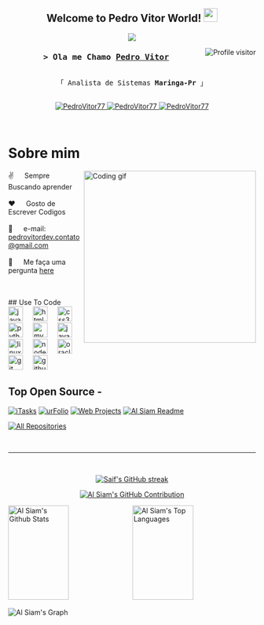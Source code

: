 
<h2 align="center">
  Welcome to Pedro Vitor World!
  <img src="https://media.giphy.com/media/hvRJCLFzcasrR4ia7z/giphy.gif" width="28">
</h2>
<p align="center">
  <a href="https://github.com/PedroVitor77"><img src="https://readme-typing-svg.herokuapp.com/?lines=Back%20End%20Developer;Sempre%20Aprendendo&center=true&width=380&height=45"></a>
</p>



<a href="https://komarev.com/ghpvc/?username=PedroVitor77">
  <img align="right" src="https://komarev.com/ghpvc/?username=PedroVitor77&label=Visitors&color=0e75b6&style=flat" alt="Profile visitor" />
</a>

<!-- Intro  -->
<h3 align="center">
        <samp>&gt; Ola me Chamo
                <b><a target="_blank" href="https://PedroVitor77.com">Pedro Vitor</a></b>
        </samp>
</h3>


<p align="center"> 
  <samp>
    <br>
    「 Analista de Sistemas <b>Maringa-Pr</b> 」
    <br>
    <br>
  </samp>
</p>

<p align="center">
 <a href="https://linkedin.com/in/pedro-vitor77" target="_blank">
  <img src="https://img.shields.io/badge/LinkedIn-0077B5?style=for-the-badge&logo=linkedin&logoColor=white" alt="PedroVitor77"/>
 </a>
 <a href="https://instagram.com/Pedro_Vitor77" target="_blank">
  <img src="https://img.shields.io/badge/Instagram-fe4164?style=for-the-badge&logo=instagram&logoColor=white" alt="PedroVitor77" />
 </a> 
 <a href="https://facebook.com/PedroVitor77.dev" target="_blank">
  <img src="https://img.shields.io/badge/Gmail-20BEFF?&style=for-the-badge&logo=Gmail&logoColor=red" alt="PedroVitor77"  />
  </a> 
</p>
<br />

<!-- About Section -->
 # Sobre mim
 
<p>
 <img align="right" width="350" src="/assets/programmer.gif" alt="Coding gif" />
  
 ✌️ &emsp; Sempre Buscando aprender <br/><br/>
 ❤️ &emsp; Gosto de Escrever Codigos<br/><br/>
 📧 &emsp; e-mail: pedrovitordev.contato@gmail.com<br/><br/>
 💬 &emsp; Me faça uma pergunta [here](https://github.com/PedroVitor77/PedroVitor77/issues)

</p>

<br/>
<br/>
## Use To Code
  <div align="left">
  <img src="https://cdn.jsdelivr.net/gh/devicons/devicon/icons/javascript/javascript-original.svg" height="30" alt="javascript logo"  />
  <img width="12" />
  <img src="https://cdn.jsdelivr.net/gh/devicons/devicon/icons/html5/html5-original.svg" height="30" alt="html5 logo"  />
  <img width="12" />
  <img src="https://cdn.jsdelivr.net/gh/devicons/devicon/icons/css3/css3-original.svg" height="30" alt="css3 logo"  />
  <img width="12" />
  <img src="https://cdn.jsdelivr.net/gh/devicons/devicon/icons/python/python-original.svg" height="30" alt="python logo"  />
  <img width="12" />
  <img src="https://cdn.jsdelivr.net/gh/devicons/devicon/icons/mysql/mysql-original.svg" height="30" alt="mysql logo"  />
  <img width="12" />
  <img src="https://cdn.jsdelivr.net/gh/devicons/devicon/icons/java/java-original.svg" height="30" alt="java logo"  />
  <img width="12" />
  <img src="https://cdn.jsdelivr.net/gh/devicons/devicon/icons/linux/linux-original.svg" height="30" alt="linux logo"  />
  <img width="12" />
  <img src="https://cdn.jsdelivr.net/gh/devicons/devicon/icons/nodejs/nodejs-original.svg" height="30" alt="nodejs logo"  />
  <img width="12" />
  <img src="https://cdn.jsdelivr.net/gh/devicons/devicon/icons/oracle/oracle-original.svg" height="30" alt="oracle logo"  />
  <img width="12" />
  <img src="https://cdn.jsdelivr.net/gh/devicons/devicon/icons/git/git-original.svg" height="30" alt="git logo"  />
  <img width="12" />
  <img src="https://cdn.jsdelivr.net/gh/devicons/devicon/icons/github/github-original.svg" height="30" alt="github logo"  />
</div>



## Top Open Source -
[![iTasks](https://github-readme-stats.vercel.app/api/pin/?username=PedroVitor77&repo=itasks&border_color=7F3FBF&bg_color=0D1117&title_color=C9D1D9&text_color=8B949E&icon_color=7F3FBF)](https://github.com/PedroVitor77/itasks)
[![urFolio](https://github-readme-stats.vercel.app/api/pin/?username=PedroVitor77&repo=urfolio&border_color=7F3FBF&bg_color=0D1117&title_color=C9D1D9&text_color=8B949E&icon_color=7F3FBF)](https://github.com/PedroVitor77/urfolio)
[![Web Projects](https://github-readme-stats.vercel.app/api/pin/?username=PedroVitor77&repo=web-projects&border_color=7F3FBF&bg_color=0D1117&title_color=C9D1D9&text_color=8B949E&icon_color=7F3FBF)](https://github.com/PedroVitor77/web-projects)
[![Al Siam Readme](https://github-readme-stats.vercel.app/api/pin/?username=PedroVitor77&repo=PedroVitor77&border_color=7F3FBF&bg_color=0D1117&title_color=C9D1D9&text_color=8B949E&icon_color=7F3FBF)](https://github.com/PedroVitor77/PedroVitor77)

<p align="left">
  <a href="https://github.com/PedroVitor77?tab=repositories" target="_blank"><img alt="All Repositories" title="All Repositories" src="https://img.shields.io/badge/-All%20Repos-2962FF?style=for-the-badge&logo=koding&logoColor=white"/></a>
</p>

<br/>
<hr/>
<br/>

<p align="center">
  <a href="https://github.com/PedroVitor77">
    <img src="https://github-readme-streak-stats.herokuapp.com/?user=PedroVitor77&theme=radical&border=7F3FBF&background=0D1117" alt="Saif's GitHub streak"/>
  </a>
</p>

<p align="center">
  <a href="https://github.com/PedroVitor77">
    <img src="https://github-profile-summary-cards.vercel.app/api/cards/profile-details?username=PedroVitor77&theme=radical" alt="Al Siam's GitHub Contribution"/>
  </a>
</p>

<a> 
    <a href="https://github.com/PedroVitor77"><img alt="Al Siam's Github Stats" src="https://denvercoder1-github-readme-stats.vercel.app/api?username=PedroVitor77&show_icons=true&count_private=true&theme=react&border_color=7F3FBF&bg_color=0D1117&title_color=F85D7F&icon_color=F8D866" height="192px" width="49.5%"/></a>
  <a href="https://github.com/PedroVitor77"><img alt="Al Siam's Top Languages" src="https://denvercoder1-github-readme-stats.vercel.app/api/top-langs/?username=PedroVitor77&langs_count=8&layout=compact&theme=react&border_color=7F3FBF&bg_color=0D1117&title_color=F85D7F&icon_color=F8D866" height="192px" width="49.5%"/></a>
  <br/>
</a>


![Al Siam's Graph](https://github-readme-activity-graph.vercel.app/graph?username=PedroVitor77&custom_title=Al%20Siam's%20GitHub%20Activity%20Graph&bg_color=0D1117&color=7F3FBF&line=7F3FBF&point=7F3FBF&area_color=FFFFFF&title_color=FFFFFF&area=true)
